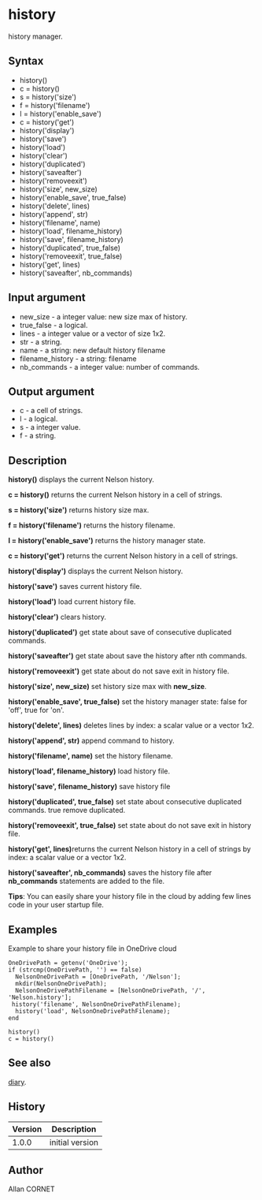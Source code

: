 

# history

history manager.

## Syntax

- history()
- c = history()
- s = history('size')
- f = history('filename')
- l = history('enable_save')
- c = history('get')
- history('display')
- history('save')
- history('load')
- history('clear')
- history('duplicated')
- history('saveafter')
- history('removeexit')
- history('size', new_size)
- history('enable_save', true_false)
- history('delete', lines)
- history('append', str)
- history('filename', name)
- history('load', filename_history)
- history('save', filename_history)
- history('duplicated', true_false)
- history('removeexit', true_false)
- history('get', lines)
- history('saveafter', nb_commands)

## Input argument

 - new_size - a integer value: new size max of history.
 - true_false - a logical.
 - lines - a integer value or a vector of size 1x2.
 - str - a string.
 - name - a string: new default history filename
 - filename_history - a string: filename
 - nb_commands - a integer value: number of commands.

## Output argument

 - c - a cell of strings.
 - l - a logical.
 - s - a integer value.
 - f - a string.

## Description


  <p><b>history()</b> displays the current Nelson history.</p>
  <p><b>c = history()</b> returns the current Nelson history in a cell of strings.</p>
  <p><b>s = history('size')</b> returns history size max.</p>
  <p><b>f = history('filename')</b> returns the history filename.</p>
  <p><b>l = history('enable_save')</b> returns the history manager state.</p>
  <p><b>c = history('get')</b> returns the current Nelson history in a cell of strings.</p>
  <p><b>history('display')</b> displays the current Nelson history.</p>
  <p><b>history('save')</b> saves current history file.</p>
  <p><b>history('load')</b> load current history file.</p>
  <p><b>history('clear')</b> clears history.</p>
  <p><b>history('duplicated')</b> get state about save of consecutive duplicated commands.</p>
  <p><b>history('saveafter')</b> get state about save the history after nth commands.</p>
  <p><b>history('removeexit')</b> get state about do not save exit in history file.</p>
  <p><b>history('size', new_size)</b> set history size max with <b>new_size</b>.</p>
  <p><b>history('enable_save', true_false)</b> set the history manager state: false for 'off', true for 'on'.</p>
  <p><b>history('delete', lines)</b> deletes lines by index: a scalar value or a vector 1x2.</p>
  <p><b>history('append', str)</b> append command to history.</p>
  <p><b>history('filename', name)</b> set the history filename.</p>
  <p><b>history('load', filename_history)</b> load history file.</p>
  <p><b>history('save', filename_history)</b> save history file</p>
  <p><b>history('duplicated', true_false)</b> set state about consecutive duplicated commands. true remove duplicated.</p>
  <p><b>history('removeexit', true_false)</b> set state about do not save exit in history file.</p>
  <p><b>history('get', lines)</b>returns the current Nelson history in a cell of strings by index: a scalar value or a vector 1x2.</p>
  <p><b>history('saveafter', nb_commands)</b> saves the history file after <b>nb_commands</b> statements are added to the file.</p>
  <p><b>Tips</b>: You can easily share your history file in the cloud by adding few lines code in your user startup file.</p>


## Examples

Example to share your history file in OneDrive cloud
```Nelson
OneDrivePath = getenv('OneDrive');
if (strcmp(OneDrivePath, '') == false)
  NelsonOneDrivePath = [OneDrivePath, '/Nelson'];
  mkdir(NelsonOneDrivePath);
  NelsonOneDrivePathFilename = [NelsonOneDrivePath, '/', 'Nelson.history'];
 history('filename', NelsonOneDrivePathFilename);
  history('load', NelsonOneDrivePathFilename);
end
```
```Nelson
history()
c = history()
```

## See also

[diary](../stream_manager/diary.md).
## History

|Version|Description|
|------|------|
|1.0.0|initial version|


## Author

Allan CORNET




